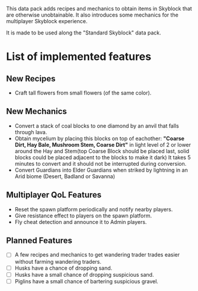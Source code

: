 This data pack adds recipes and mechanics to obtain items in Skyblock that are otherwise unobtainable. It also introduces some mechanics for the multiplayer Skyblock experience.

It is made to be used along the "Standard Skyblock" data pack.
# List of implemented features
## New Recipes
- Craft tall flowers from small flowers (of the same color).
## New Mechanics
- Convert a stack of coal blocks to one diamond by an anvil that falls through lava.
- Obtain mycelium by placing this blocks on top of eachother: <b>"Coarse Dirt, Hay Bale, Mushroom Stem, Coarse Dirt"</b> in light level of 2 or lower around the Hay and Stem(top Coarse Block should be placed last, solid blocks could be placed adjacent to the blocks to make it dark) It takes 5 minutes to convert and it should not be interrupted during conversion.
- Convert Guardians into Elder Guardians when striked by lightning in an Arid biome (Desert, Badland or Savanna)
## Multiplayer QoL Features
- Reset the spawn platform periodically and notify nearby players.
- Give resistance effect to players on the spawn platform.
- Fly cheat detection and announce it to Admin players.

## Planned Features
- [ ] A few recipes and mechanics to get wandering trader trades easier without farming wandering traders.
- [ ] Husks have a chance of dropping sand.
- [ ] Husks have a small chance of dropping suspicious sand.
- [ ] Piglins have a small chance of bartering suspicious gravel.